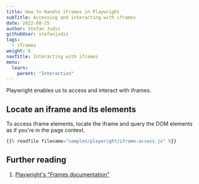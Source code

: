 ```yaml
---
title: How to Handle iFrames in Playwright
subTitle: Accessing and interacting with iframes
date: 2022-08-25
author: Stefan Judis
githubUser: stefanjudis
tags:
  - iframes
weight: 6
navTitle: Interacting with iframes
menu:
  learn:
    parent: "Interaction"
---
```


Playwright enables us to access and interact with iframes.

## Locate an iframe and its elements

To access iframe elements, locate the iframe and query the DOM elements as if you're in the page context.

```js
{{% readfile filename="samples/playwright/iframe-access.js" %}}
```

## Further reading

1. [Playwright's "Frames documentation"](https://playwright.dev/docs/frames)
